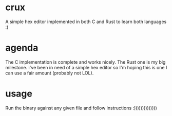 # crux
A simple hex editor implemented in both C and Rust to learn both languages :)

# agenda
The C implementation is complete and works nicely. The Rust one is my big milestone. I've been in need of a simple hex editor so I'm hoping this is one I can use a fair amount (probably not LOL).

# usage
Run the binary against any given file and follow instructions :))))))))))))))

